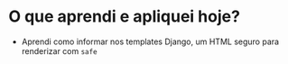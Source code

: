 # O que aprendi e apliquei hoje?
- Aprendi como informar nos templates Django, um HTML seguro para renderizar com `safe`